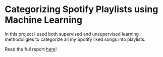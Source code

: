 # Categorizing Spotify Playlists using Machine Learning

In this project I used both supervised and unsupervised learning methodoligies to categorize all my Spotify liked songs into playlists.

Read the full report [here](https://github.com/ayyboddu/categorize-music/blob/main/Using_Machine_Learning_to_Categorise_Spotify_Playlists.pdf)!
